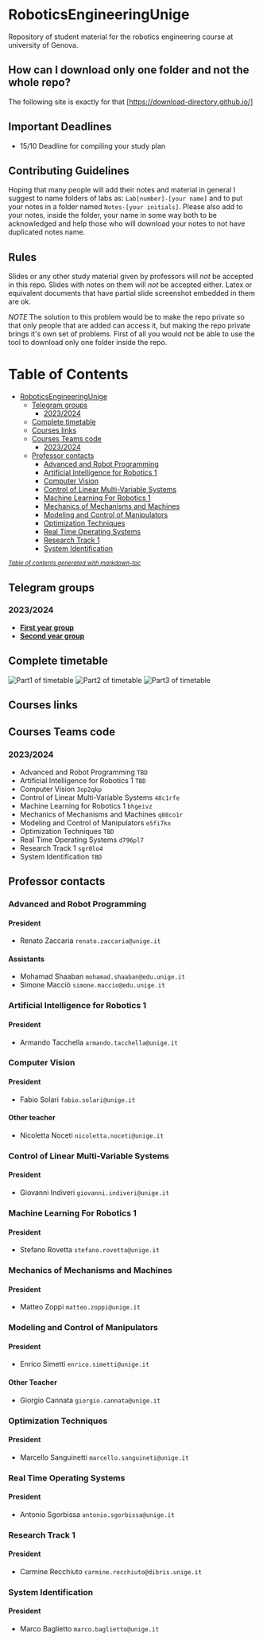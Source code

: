 # RoboticsEngineeringUnige
Repository of student material for the robotics engineering course at university of Genova.
## How can I download only one folder and not the whole repo?
The following site is exactly for that 
[https://download-directory.github.io/]
## Important Deadlines
- 15/10 Deadline for compiling your study plan
## Contributing Guidelines
Hoping that many people will add their notes and material in general I suggest to name folders of labs
as: ```Lab[number]-[your name]``` and to put your notes in a folder named ```Notes-[your initials]```. Please also 
add to your notes, inside the folder, your name in some way both to be acknowledged and help those who will 
download your notes to not have duplicated notes name.
## Rules
Slides or any other study material given by professors will _not_ be accepted in this repo. Slides with notes on them
will _not_ be accepted either. Latex or equivalent documents that have partial slide screenshot embedded in them are ok.

*NOTE*
The solution to this problem would be to make the repo private so that only people that are added can access it, but
making the repo private brings it's own set of problems. First of all you would not be able to use the tool to download
only one folder inside the repo.
# Table of Contents
- [RoboticsEngineeringUnige](#roboticsengineeringunige)
  * [Telegram groups](#telegram-groups)
    + [2023/2024](#2023-2024)
  * [Complete timetable](#complete-timetable)
  * [Courses links](#courses-links)
  * [Courses Teams code](#courses-teams-code)
    + [2023/2024](#2023-2024-1)
  * [Professor contacts](#professor-contacts)
    + [Advanced and Robot Programming](#advanced-and-robot-programming)
    + [Artificial Intelligence for Robotics 1](#artificial-intelligence-for-robotics-1)
    + [Computer Vision](#computer-vision)
    + [Control of Linear Multi-Variable Systems](#control-of-linear-multi-variable-systems)
    + [Machine Learning For Robotics 1](#machine-learning-for-robotics-1)
    + [Mechanics of Mechanisms and Machines](#mechanics-of-mechanisms-and-machines)
    + [Modeling and Control of Manipulators](#modeling-and-control-of-manipulators)
    + [Optimization Techniques](#optimization-techniques)
    + [Real Time Operating Systems](#real-time-operating-systems)
    + [Research Track 1](#research-track-1)
    + [System Identification](#system-identification)

<small><i><a href='http://ecotrust-canada.github.io/markdown-toc/'>Table of contents generated with markdown-toc</a></i></small>


## Telegram groups 
### 2023/2024
- **[First year group](https://t.me/+6nOrAmIEi400Y2E0)**
- **[Second year group](https://t.me/+06dEr-xq2pg4MWM8)**
## Complete timetable
![Part1 of timetable](TimeTable/1.png?raw=true)
![Part2 of timetable](TimeTable/2.png?raw=true)
![Part3 of timetable](TimeTable/3.png?raw=true)
## Courses links
## Courses Teams code 
### 2023/2024
- Advanced and Robot Programming ```TBD```
- Artificial Intelligence for Robotics 1 ```TBD```
- Computer Vision ```3op2qkp```
- Control of Linear Multi-Variable Systems ```48c1rfe```
- Machine Learning for Robotics 1 ```bhgeivz```
- Mechanics of Mechanisms and Machines ```q88co1r```
- Modeling and Control of Manipulators ```e5fi7kx```
- Optimization Techniques ```TBD```
- Real Time Operating Systems ```d796pl7```
- Research Track 1 ```sgr0lo4```
- System Identification ```TBD```
## Professor contacts
### Advanced and Robot Programming
#### President
- Renato Zaccaria ```renato.zaccaria@unige.it```
#### Assistants
- Mohamad Shaaban ```mohamad.shaaban@edu.unige.it``` 
- Simone Macciò ```simone.maccio@edu.unige.it```
### Artificial Intelligence for Robotics 1
#### President
- Armando Tacchella ```armando.tacchella@unige.it```
### Computer Vision
#### President
- Fabio Solari ```fabio.solari@unige.it```
#### Other teacher
- Nicoletta Noceti ```nicoletta.noceti@unige.it```
### Control of Linear Multi-Variable Systems
#### President
- Giovanni Indiveri ```giovanni.indiveri@unige.it```
### Machine Learning For Robotics 1
#### President
- Stefano Rovetta ```stefano.rovetta@unige.it```
### Mechanics of Mechanisms and Machines
#### President
- Matteo Zoppi ```matteo.zoppi@unige.it```
### Modeling and Control of Manipulators
#### President
- Enrico Simetti ```enrico.simetti@unige.it```
#### Other Teacher
- Giorgio Cannata ```giorgio.cannata@unige.it```
### Optimization Techniques
#### President
- Marcello Sanguinetti ```marcello.sanguineti@unige.it```
### Real Time Operating Systems
#### President
- Antonio Sgorbissa ```antonio.sgorbissa@unige.it```
### Research Track 1
#### President
- Carmine Recchiuto ```carmine.recchiuto@dibris.unige.it```
### System Identification
#### President
- Marco Baglietto ```marco.baglietto@unige.it```
